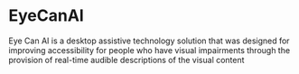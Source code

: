 # EyeCanAI
Eye Can AI is a desktop assistive technology solution that was designed for improving accessibility for people who have visual impairments through the provision of real-time audible descriptions of the visual content
